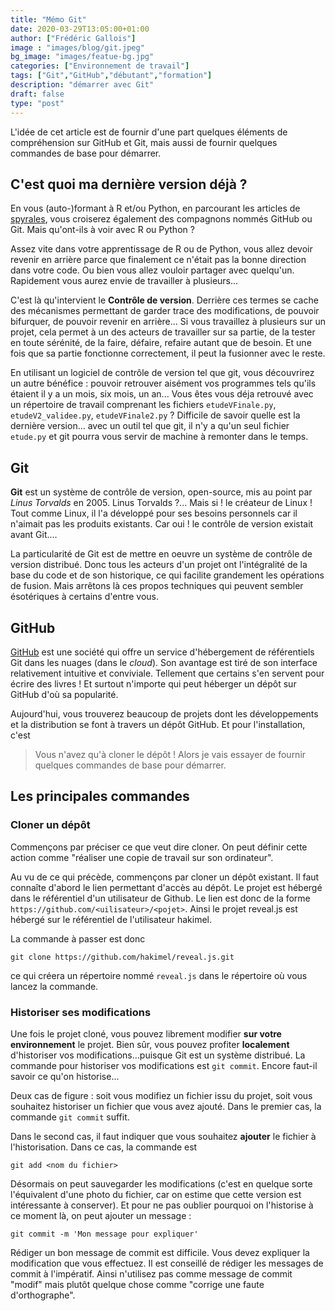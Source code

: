 ```yaml
---
title: "Mémo Git"
date: 2020-03-29T13:05:00+01:00
author: ["Frédéric Gallois"]
image : "images/blog/git.jpeg"
bg_image: "images/featue-bg.jpg"
categories: ["Environnement de travail"]
tags: ["Git","GitHub","débutant","formation"]
description: "démarrer avec Git"
draft: false
type: "post"
---
```


L'idée de cet article est de fournir d'une part quelques éléments de compréhension sur GitHub et Git, mais aussi de fournir quelques commandes de base pour démarrer.

## C'est quoi ma dernière version déjà ?
En vous (auto-)formant à R et/ou Python, en parcourant les articles de [spyrales](http://spyrales/github.io/web/), vous croiserez également des compagnons nommés GitHub ou Git. Mais qu'ont-ils à voir avec R ou Python ?

Assez vite dans votre apprentissage de R ou de Python, vous allez devoir revenir en arrière parce que finalement ce n'était pas la bonne direction dans votre code. Ou bien vous allez vouloir partager avec quelqu'un. Rapidement vous aurez envie de travailler à plusieurs...

C'est là qu'intervient le **Contrôle de version**. Derrière ces termes se cache des mécanismes permettant de garder trace des modifications, de pouvoir bifurquer, de pouvoir revenir en arrière... Si vous travaillez à plusieurs sur un projet, cela permet à un des acteurs de travailler sur sa partie, de la tester en toute sérénité, de la faire, défaire, refaire autant que de besoin. Et une fois que sa partie fonctionne correctement, il peut la fusionner avec le reste.

En utilisant un logiciel de contrôle de version tel que git, vous découvrirez un autre bénéfice : pouvoir retrouver aisément vos programmes tels qu'ils étaient il y a un mois, six mois, un an... Vous êtes vous déja retrouvé avec un répertoire de travail comprenant les fichiers `etudeVFinale.py`, `etudeV2_validee.py`, `etudeVFinale2.py` ? Difficile de savoir quelle est la dernière version... avec un outil tel que git, il n'y a qu'un seul fichier `etude.py` et git pourra vous servir de machine à remonter dans le temps.

## Git
**Git** est un système de contrôle de version, open-source, mis au point par *Linus Torvalds* en 2005. Linus Torvalds ?... Mais si ! le créateur de Linux ! Tout comme Linux, il l'a développé pour ses besoins personnels car il n'aimait pas les produits existants. Car oui ! le contrôle de version existait avant Git....

La particularité de Git est de mettre en oeuvre un système de contrôle de version distribué. Donc tous les acteurs d'un projet ont l'intégralité de la base du code et de son historique, ce qui facilite grandement les opérations de fusion. Mais arrêtons là ces propos techniques qui peuvent sembler ésotériques à certains d'entre vous.

## GitHub
[GitHub](https://github.com) est une société qui offre un service d'hébergement de référentiels Git dans les nuages (dans le *cloud*). Son avantage est tiré de son interface relativement intuitive et conviviale. Tellement que certains s'en servent pour écrire des livres ! Et surtout n'importe qui peut héberger un dépôt sur GitHub d'où sa popularité.

Aujourd'hui, vous trouverez beaucoup de projets dont les développements et la distribution se font à travers un dépôt GitHub. Et pour l'installation, c'est 
> Vous n'avez qu'à cloner le dépôt !
Alors je vais essayer de fournir quelques commandes de base pour démarrer.

## Les principales commandes

### Cloner un dépôt
Commençons par préciser ce que veut dire cloner. On peut définir cette action comme "réaliser une copie de travail sur son ordinateur".

Au vu de ce qui précède, commençons par cloner un dépôt existant. Il faut connaîte d'abord le lien permettant d'accès au dépôt. Le projet est hébergé dans le référentiel d'un utilisateur de Github. Le lien est donc de la forme `https://github.com/<uilisateur>/<pojet>`. Ainsi le projet reveal.js est hébergé sur le référentiel de l'utilisateur hakimel.

La commande à passer est donc
```
git clone https://github.com/hakimel/reveal.js.git
```
ce qui créera un répertoire nommé `reveal.js` dans le répertoire où vous lancez la commande.


### Historiser ses modifications
Une fois le projet cloné, vous pouvez librement modifier **sur votre environnement** le projet. Bien sûr, vous pouvez profiter **localement** d'historiser vos modifications...puisque Git est un système distribué.
La commande pour historiser vos modifications est `git commit`. Encore faut-il savoir ce qu'on historise...

Deux cas de figure : soit vous modifiez un fichier issu du projet, soit vous souhaitez historiser un fichier que vous avez ajouté. Dans le premier cas, la commande `git commit` suffit.

Dans le second cas, il faut indiquer que vous souhaitez **ajouter** le fichier à l'historisation. Dans ce cas, la commande est
```
git add <nom du fichier>
```
Désormais on peut sauvegarder les modifications (c'est en quelque sorte l'équivalent d'une photo du fichier, car on estime que cette version est intéressante à conserver). Et pour ne pas oublier pourquoi on l'historise à ce moment là, on peut ajouter un message :
```
git commit -m 'Mon message pour expliquer'
```

Rédiger un bon message de commit est difficile. Vous devez expliquer la modification que vous effectuez. Il est conseillé de rédiger les messages de commit à l'impératif. Ainsi n'utilisez pas comme message de commit "modif" mais plutôt quelque chose comme "corrige une faute d'orthographe".
